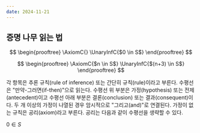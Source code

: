 ```yaml
---
date: 2024-11-21
---
```


## 증명 나무 읽는 법

$$
\begin{prooftree}
\AxiomC{}
\UnaryInfC{$0 \in S$}
\end{prooftree}
$$

$$
\begin{prooftree}
\AxiomC{$n \in S$}
\UnaryInfC{$(n+3) \in S$}
\end{prooftree}
$$

각 항목은 추론 규칙(rule of inference) 또는 간단히 규칙(rule)이라고 부른다. 수평선은 "만약-그러면(if-then)"으로 읽는다. 수평선 위 부분은 가정(hypothesis) 또는 전제(antecedent)이고 수평선 아래 부분은 결론(conclusion) 또는 결과(consequent)이다. 두 개 이상의 가정이 나열된 경우 암시적으로 "그리고(and)"로 연결된다. 가정이 없는 규칙은 공리(axiom)라고 부른다. 공리는 다음과 같이 수평선을 생략할 수 있다.

$0 \in S$
